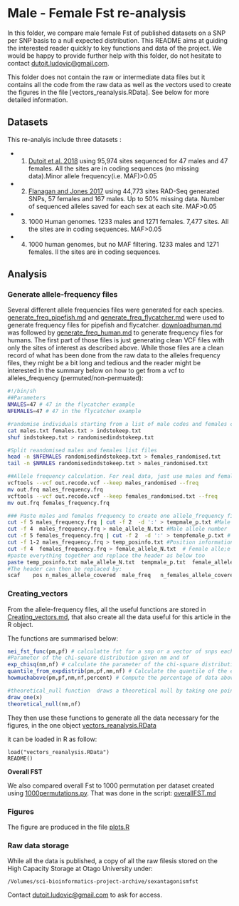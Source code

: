 # Male - Female Fst re-analysis

In this folder, we compare male female Fst of published datasets on a SNP per SNP basis to a null expected distribution. This README aims at guiding the interested reader quickly to key functions and data of the project. We would be happy to provide further help with this folder, do not hesitate to contact dutoit.ludovic@gmail.com.

This folder does not contain the raw or intermediate data files but it contains all the code from the raw data as well as the vectors used to create the figures in the file [vectors_reanalysis.RData]. See below for more detailed information. 

## Datasets

This re-analyis include three datasets	:


* 1. [Dutoit et al. 2018](https://onlinelibrary.wiley.com/doi/abs/10.1111/mec.14789) using 95,974 sites sequenced for 47 males and 47 females. All the sites are in coding sequences (no missing data).Minor allele frequency(i.e. MAF)>0.05

* 2. [Flanagan and Jones 2017](https://onlinelibrary.wiley.com/doi/full/10.1111/evo.13173) using 44,773 sites RAD-Seq generated SNPs, 57 females and 167 males. Up to 50% missing data. Number of sequenced alleles saved for each sex at each site. MAF>0.05

* 3. 1000 Human genomes. 1233 males and 1271 females. 7,477 sites. All the sites are in coding sequences. MAF>0.05

* 4. 1000 human genomes, but no MAF filtering. 1233 males and 1271 females. ll the sites are in coding sequences.

## Analysis 

### Generate allele-frequency files

Several different allele frequencies files were generated for each species. [generate_freq_pipefish.md](generate_freq_pipefish.md) and [generate_freq_flycatcher.md](generate_freq_flycatcher.md) were used to generate frequency files for pipefish and flycatcher. [downloadhuman.md](downloadhuman.md) was followed by [generate_freq_human.md](generate_freq_human.md) to generate frequency files for humans. The first part of those files is just generating clean VCF files with only the sites of interest as described above. While those files are a clean record of what has been done from the raw data to the alleles frequency files, they might be a bit long and tedious and the reader might be interested in the summary below on how to get from a vcf to alleles_frequency (permuted/non-permuated):

```bash
#!/bin/sh
##Parameters
NMALES=47 # 47 in the flycatcher example
NFEMALES=47 # 47 in the flycatcher example

#randomise individuals starting from a list of male codes and females codes in males.txt and females.txt :
cat males.txt females.txt > indstokeep.txt
shuf indstokeep.txt > randomisedindstokeep.txt 

#Split reandomised males and females list files
head -n $NFEMALES randomisedindstokeep.txt > females_randomised.txt
tail -n $NMALES randomisedindstokeep.txt > males_randomised.txt

##Allele frequency calculation. For real data, just use males and females.txt instead of the randomised above created files
vcftools --vcf out.recode.vcf --keep males_randomised --freq
mv out.frq males_frequency.frq
vcftools --vcf out.recode.vcf --keep females_randomised.txt --freq
mv out.frq females_frequency.frq

### Paste males and females frequency to create one allele_frequency file
cut -f 5 males_frequency.frq | cut -f 2  -d ':' > tempmale_p.txt #Male allele_freq
cut -f 4  males_frequency.frq > male_allele_N.txt #Male allele number
cut -f 5 females_frequency.frq | cut -f 2  -d ':' > tempfemale_p.txt # Female allele_freq
cut -f 1-2 males_frequency.frq > temp_posinfo.txt #Position information
cut -f 4  females_frequency.frq > female_allele_N.txt  # Female alle;e number
#paste everything together and replace the header as below too
paste temp_posinfo.txt male_allele_N.txt  tempmale_p.txt  female_allele_N.txt tempfemale_p.txt | tail -n " +str(nsites) + " | cat header.txt - >  permuted_allele_frequency.txt
#The header can then be replaced by:
scaf	pos	n_males_allele_covered	male_freq	n_females_allele_covered	female_freq
```

### Creating_vectors

From the allele-frequency files, all the useful functions are stored in [Creating_vectors.md](Creating_Vectors.md), that also create all the data useful for this article in the R object.

The functions are summarised below:

```r
nei_fst_func(pm,pf) # calculatte fst for a snp or a vector of snps each SNP based on inputted allele_frequencies
#Parameter of the chi-square distribution given nm and nf 
exp_chisq(nm,nf) # calculate the parameter of the chi-square distribution to create the null theoretical distribution based on inputted number of ALLES for males and females
quantile_from_expdistrib(pm,pf,nm,nf) # Calculate the quantile of the expected null distribution in which a SNP fall, given nm and nf and the observed allele frequencies. Useful to compare SNP with different number of males and females
howmuchabove(pm,pf,nm,nf,percent) # Compute the percentage of data above a given quantile (i.e)

#theoretical_null function  draws a theoretical null by taking one point from the chi-square null for every SNP, allow to deal with missing data when different SNPs have different Null because different numbers of alleles, it requires draw_one
draw_one(x)
theoretical_null(nm,nf)
```


They then use these functions to generate all the data necessary for the figures, in the one object  [vectors_reanalysis.RData](vectors_reanalysis.RData)

it can be loaded in R as follow:

```
load("vectors_reanalysis.RData")
README()
```
**Overall FST**

We also compared overall Fst to 1000 permutation per dataset created using [1000permutations.py](1000permutations.py). That was done in the script: [overallFST.md](overallFST.md)

### Figures

The figure are produced in the file [plots.R](plots.R)



### Raw data storage

While all the data is published, a copy of all the raw filesis stored on the High Capacity Storage at Otago University under: 

```
/Volumes/sci-bioinformatics-project-archive/sexantagonismfst
```

Contact dutoit.ludovic@gmail.com  to ask for access.
